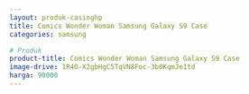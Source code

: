 ```yaml
---
layout: produk-casinghp
title: Comics Wonder Woman Samsung Galaxy S9 Case
categories: samsung

# Produk
product-title: Comics Wonder Woman Samsung Galaxy S9 Case
image-drive: 1R4O-X2gbHgC5TqVN8Foc-3b0KqmJe1td
harga: 90000
---
```


